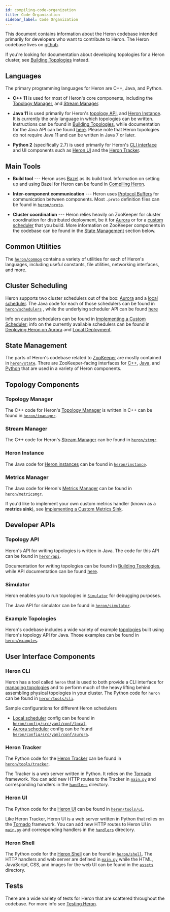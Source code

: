 ```yaml
---
id: compiling-code-organization
title: Code Organization
sidebar_label: Code Organization
---
```

<!--
    Licensed to the Apache Software Foundation (ASF) under one
    or more contributor license agreements.  See the NOTICE file
    distributed with this work for additional information
    regarding copyright ownership.  The ASF licenses this file
    to you under the Apache License, Version 2.0 (the
    "License"); you may not use this file except in compliance
    with the License.  You may obtain a copy of the License at
      http://www.apache.org/licenses/LICENSE-2.0
    Unless required by applicable law or agreed to in writing,
    software distributed under the License is distributed on an
    "AS IS" BASIS, WITHOUT WARRANTIES OR CONDITIONS OF ANY
    KIND, either express or implied.  See the License for the
    specific language governing permissions and limitations
    under the License.
-->

This document contains information about the Heron codebase intended primarily
for developers who want to contribute to Heron. The Heron codebase lives on
[github](https://github.com/apache/incubator-heron/tree/master).

If you're looking for documentation about developing topologies for a Heron
cluster, see [Building Topologies](topology-development-topology-api-java) instead.

## Languages

The primary programming languages for Heron are C++, Java, and Python.

* **C++ 11** is used for most of Heron's core components, including the
[Topology Manager](heron-architecture#topology-manager), and
[Stream Manager](heron-architecture#stream-manager).

* **Java 11** is used primarily for Heron's [topology
API](heron-topology-concepts), and [Heron Instance](heron-architecture#heron-instance).
It is currently the only language in which topologies can be written. Instructions can be found
in [Building Topologies](../../developers/java/topologies), while documentation for the Java
API can be found [here](/api/org/apache/heron/api/topology/package-summary.html). Please note that Heron topologies do not require Java 11 and can be written in Java 7 or later.

* **Python 2** (specifically 2.7) is used primarily for Heron's [CLI interface](user-manuals-heron-cli) and UI components such as [Heron UI](user-manuals-heron-ui) and the [Heron Tracker](user-manuals-heron-tracker-runbook).

## Main Tools

* **Build tool** --- Heron uses [Bazel](http://bazel.io/) as its build tool.
Information on setting up and using Bazel for Heron can be found in [Compiling Heron](compiling-overview).

* **Inter-component communication** --- Heron uses [Protocol
Buffers](https://developers.google.com/protocol-buffers/?hl=en) for
communication between components. Most `.proto` definition files can be found in
[`heron/proto`](https://github.com/apache/incubator-heron/tree/master/heron/proto).

* **Cluster coordination** --- Heron relies heavily on ZooKeeper for cluster
coordination for distributed deployment, be it for [Aurora](schedulers-aurora-cluster) or for a [custom
scheduler](extending-heron-scheduler) that you build. More information on ZooKeeper
components in the codebase can be found in the [State
Management](#state-management) section below.

## Common Utilities

The [`heron/common`](https://github.com/apache/incubator-heron/tree/master/heron/common) contains a variety of
utilities for each of Heron's languages, including useful constants, file
utilities, networking interfaces, and more.

## Cluster Scheduling

Heron supports two cluster schedulers out of the box:
[Aurora](schedulers-aurora-cluster) and a [local
scheduler](schedulers-local). The Java code for each of those
schedulers can be found in [`heron/schedulers`](https://github.com/apache/incubator-heron/tree/master/heron/schedulers)
, while the underlying scheduler API can be found [here](/api/org/apache/heron/spi/scheduler/package-summary.html)

Info on custom schedulers can be found in [Implementing a Custom
Scheduler](extending-heron-scheduler); info on the currently available schedulers
can be found in [Deploying Heron on
Aurora](schedulers-aurora-cluster) and [Local
Deployment](schedulers-local).

## State Management

The parts of Heron's codebase related to
[ZooKeeper](http://zookeeper.apache.org/) are mostly contained in
[`heron/state`](https://github.com/apache/incubator-heron/tree/master/heron/state). There are ZooKeeper-facing
interfaces for [C++](https://github.com/apache/incubator-heron/tree/master/heron/state/src/cpp),
[Java](https://github.com/apache/incubator-heron/tree/master/heron/state/src/java), and
[Python](https://github.com/apache/incubator-heron/tree/master/heron/state/src/python) that are used in a variety of
Heron components.

## Topology Components

### Topology Manager

The C++ code for Heron's [Topology
Manager](heron-architecture#topology-manager) is written in C++ can be
found in [`heron/tmanager`](https://github.com/apache/incubator-heron/tree/master/heron/tmanager).

### Stream Manager

The C++ code for Heron's [Stream
Manager](heron-architecture#stream-manager) can be found in
[`heron/stmgr`](https://github.com/apache/incubator-heron/tree/master/heron/stmgr).

### Heron Instance

The Java code for [Heron
instances](heron-architecture#heron-instance) can be found in
[`heron/instance`](https://github.com/apache/incubator-heron/tree/master/heron/instance).

### Metrics Manager

The Java code for Heron's [Metrics
Manager](heron-architecture#metrics-manager) can be found in
[`heron/metricsmgr`](https://github.com/apache/incubator-heron/tree/master/heron/metricsmgr).

If you'd like to implement your own custom metrics handler (known as a **metrics
sink**), see [Implementing a Custom Metrics Sink](extending-heron-metric-sink).

## Developer APIs

### Topology API

Heron's API for writing topologies is written in Java. The code for this API can
be found in [`heron/api`](https://github.com/apache/incubator-heron/tree/master/heron/api).

Documentation for writing topologies can be found in [Building
Topologies](topology-development-topology-api-java), while API documentation can be found
[here](/api/org/apache/heron/api/topology/package-summary.html).

### Simulator

Heron enables you to run topologies in [`Simulator`](guides-simulator-mode)
for debugging purposes.

The Java API for simulator can be found in
[`heron/simulator`](/api/org/apache/heron/simulator/package-summary.html).

### Example Topologies

Heron's codebase includes a wide variety of example
[topologies](heron-topology-concepts) built using Heron's topology API for
Java. Those examples can be found in
[`heron/examples`](https://github.com/apache/incubator-heron/tree/master/heron/examples).

## User Interface Components

### Heron CLI

Heron has a tool called `heron` that is used to both provide a CLI interface
for [managing topologies](user-manuals-heron-cli) and to perform much of
the heavy lifting behind assembling physical topologies in your cluster.
The Python code for `heron` can be found in
[`heron/tools/cli`](https://github.com/apache/incubator-heron/tree/master/heron/tools/cli).

Sample configurations for different Heron schedulers

* [Local scheduler](schedulers-local) config can be found in [`heron/config/src/yaml/conf/local`](https://github.com/apache/incubator-heron/tree/master/heron/config/src/yaml/conf/local),
* [Aurora scheduler](schedulers-aurora-cluster) config can be found [`heron/config/src/yaml/conf/aurora`]({https://github.com/apache/incubator-heron/tree/master/heron/config/src/yaml/conf/aurora).

### Heron Tracker

The Python code for the [Heron Tracker](user-manuals-heron-tracker-runbook) can be
found in [`heron/tools/tracker`](https://github.com/apache/incubator-heron/tree/master/heron/tools/tracker).

The Tracker is a web server written in Python. It relies on the
[Tornado](http://www.tornadoweb.org/en/stable/) framework. You can add new HTTP
routes to the Tracker in
[`main.py`](https://github.com/apache/incubator-heron/tree/master/heron/tools/tracker/src/python/main.py) and
corresponding handlers in the
[`handlers`](https://github.com/apache/incubator-heron/tree/master/heron/tools/tracker/src/python/handlers) directory.

### Heron UI

The Python code for the [Heron UI](user-manuals-heron-ui) can be found in
[`heron/tools/ui`](https://github.com/apache/incubator-heron/tree/master/heron/tools/ui).

Like Heron Tracker, Heron UI is a web server written in Python that relies on
the [Tornado](http://www.tornadoweb.org/en/stable/) framework. You can add new
HTTP routes to Heron UI in
[`main.py`](https://github.com/apache/incubator-heron/tree/master/heron/web/source/python/main.py) and corresponding
handlers in the [`handlers`](https://github.com/apache/incubator-heron/tree/master/heron/web/source/python/handlers)
directory.

### Heron Shell

The Python code for the [Heron Shell](user-manuals-heron-shell) can be
found in [`heron/shell`](https://github.com/apache/incubator-heron/tree/master/heron/shell). The HTTP handlers and
web server are defined in
[`main.py`](https://github.com/apache/incubator-heron/tree/master/heron/shell/src/python/main.py) while the HTML,
JavaScript, CSS, and images for the web UI can be found in the
[`assets`](https://github.com/apache/incubator-heron/tree/master/heron/shell/assets) directory.

## Tests

There are a wide variety of tests for Heron that are scattered throughout the
codebase. For more info see [Testing Heron](compiling-running-tests).

